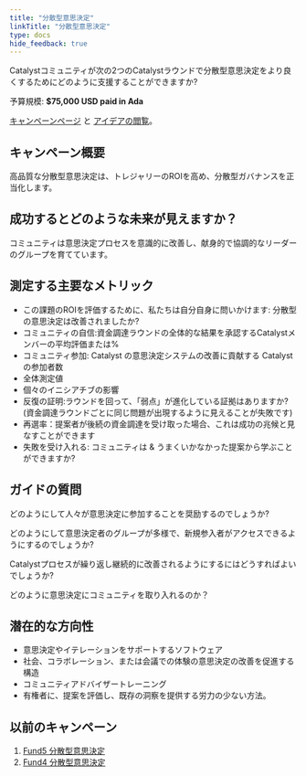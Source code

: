 ```yaml
---
title: "分散型意思決定"
linkTitle: "分散型意思決定"
type: docs
hide_feedback: true
---
```


Catalystコミュニティが次の2つのCatalystラウンドで分散型意思決定をより良くするためにどのように支援することができますか?

予算規模: **$75,000 USD paid in Ada**

[キャンペーンページ](https://cardano.ideascale.com/a/campaign-home/26104) と [アイデアの閲覧](https://cardano.ideascale.com/a/ideas/top/campaign-filter/byids/campaigns/26104/stage/unspecified)。

## キャンペーン概要

高品質な分散型意思決定は、トレジャリーのROIを高め、分散型ガバナンスを正当化します。

## 成功するとどのような未来が見えますか？

コミュニティは意思決定プロセスを意識的に改善し、献身的で協調的なリーダーのグループを育てています。

## 測定する主要なメトリック

- この課題のROIを評価するために、私たちは自分自身に問いかけます: 分散型の意思決定は改善されましたか?
- コミュニティの自信:資金調達ラウンドの全体的な結果を承認するCatalystメンバーの平均評価または%
- コミュニティ参加: Catalyst の意思決定システムの改善に貢献する Catalyst の参加者数
- 全体測定値
- 個々のイニシアチブの影響
- 反復の証明:ラウンドを回って、「弱点」が進化している証拠はありますか? (資金調達ラウンドごとに同じ問題が出現するように見えることが失敗です)
- 再選率：提案者が後続の資金調達を受け取った場合、これは成功の兆候と見なすことができます
- 失敗を受け入れる: コミュニティは & うまくいかなかった提案から学ぶことができますか?

## ガイドの質問

どのようにして人々が意思決定に参加することを奨励するのでしょうか?

どのようにして意思決定者のグループが多様で、新規参入者がアクセスできるようにするのでしょうか?

Catalystプロセスが繰り返し継続的に改善されるようにするにはどうすればよいでしょうか?

どのように意思決定にコミュニティを取り入れるのか？

## 潜在的な方向性

- 意思決定やイテレーションをサポートするソフトウェア
- 社会、コラボレーション、または会議での体験の意思決定の改善を促進する構造
- コミュニティアドバイザートレーニング
- 有権者に、提案を評価し、既存の洞察を提供する労力の少ない方法。

## 以前のキャンペーン

1. [Fund5 分散型意思決定](https://cardano.ideascale.com/a/campaign-home/25942)
2. [Fund4 分散型意思決定](https://cardano.ideascale.com/a/campaign-home/25870)